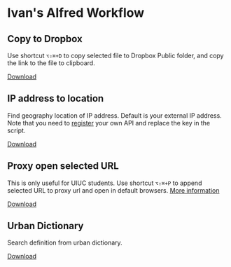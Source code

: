 Ivan's Alfred Workflow
======================

Copy to Dropbox
---------------

Use shortcut `⌥⇧⌘+D` to copy selected file to Dropbox Public folder, and copy the link to the file to clipboard.

[Download](http://d.pr/f/2m7C)

IP address to location
----------------------

Find geography location of IP address. Default is your external IP address.
Note that you need to [register](http://ipinfodb.com/register.php) your own API and replace the key in the script.  

[Download](http://d.pr/f/FoyO)

Proxy open selected URL
-----------------------

This is only useful for UIUC students.
Use shortcut `⌥⇧⌘+P` to append selected URL to proxy url and open in default browsers. [More information](https://proxy2.library.illinois.edu/menu)

[Download](http://d.pr/f/tCRn)

Urban Dictionary
----------------

Search definition from urban dictionary.

[Download](http://d.pr/f/yQy9)